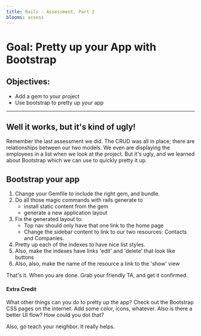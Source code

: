 ```yaml
---
title: Rails - Assessment, Part 2
blooms: assess
---
```


# Goal: Pretty up your App with Bootstrap

## Objectives:
* Add a gem to your project
* Use bootstrap to pretty up your app

-------

## Well it works, but it's kind of ugly!

Remember the last assessment we did. The CRUD was all in place; there
are relationships between our two models. We even are displaying the
employees in a list when we look at the project. But it's ugly, and
we learned about Bootstrap which we can use to quickly pretty it up.

## Bootstrap your app
1. Change your Gemfile to include the right gem, and bundle.
2. Do all those magic commands with rails generate to
    * install static content from the gem
    * generate a new application layout
3. Fix the generated layout to:
    * Top nav should only have that one link to the home page
    * Change the sidebar content to link to our two resources: Contacts and Companies.
4. Pretty up each of the indexes to have nice list styles.
5. Also, make the indexes have links 'edit' and 'delete' that look like buttons
6. Also, also, make the name of the resource a link to the 'show' view

That's it. When you are done. Grab your friendly TA, and get it confirmed.

#### Extra Credit

What other things can you do to pretty up the app? Check out the Bootstrap CSS
pages on the internet. Add some color, icons, whatever. Also is there a better
UI flow? How could you dot that?

Also, go teach your neighbor. It really helps.
